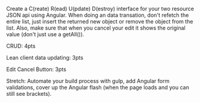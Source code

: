 
Create a C(reate) R(ead) U(pdate) D(estroy) interface for your two resource JSON api using Angular. When doing an data transation, don't refetch the entire list, just insert the returned new object or remove the object from the list. Also, make sure that when you cancel your edit it shows the original value (don't just use a getAll()).

CRUD: 4pts

Lean client data updating: 3pts

Edit Cancel Button: 3pts

Stretch: Automate your build process with gulp, add Angular form validations,  cover up the Angular flash (when the page loads and you can still see brackets).
